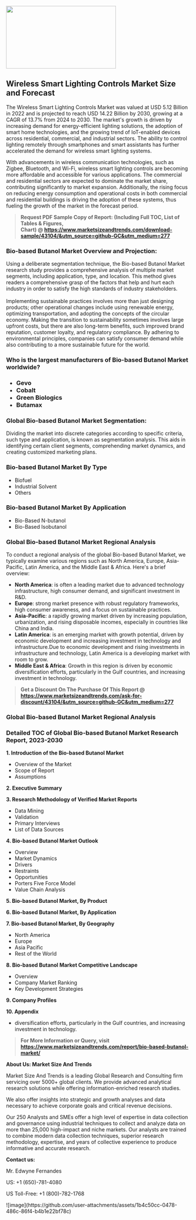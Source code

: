 <p><img class="alignnone size-medium wp-image-20088" src="https://ffe5etoiles.com/wp-content/uploads/2024/12/MST1-300x171.png" alt="" width="300" height="171" /></p><h2>Wireless Smart Lighting Controls Market Size and Forecast</h2><p>The Wireless Smart Lighting Controls Market was valued at USD 5.12 Billion in 2022 and is projected to reach USD 14.22 Billion by 2030, growing at a CAGR of 13.7% from 2024 to 2030. The market's growth is driven by increasing demand for energy-efficient lighting solutions, the adoption of smart home technologies, and the growing trend of IoT-enabled devices across residential, commercial, and industrial sectors. The ability to control lighting remotely through smartphones and smart assistants has further accelerated the demand for wireless smart lighting systems.</p><p>With advancements in wireless communication technologies, such as Zigbee, Bluetooth, and Wi-Fi, wireless smart lighting controls are becoming more affordable and accessible for various applications. The commercial and residential sectors are expected to dominate the market share, contributing significantly to market expansion. Additionally, the rising focus on reducing energy consumption and operational costs in both commercial and residential buildings is driving the adoption of these systems, thus fueling the growth of the market in the forecast period.</p></p><blockquote id="" class=""><strong>Request PDF Sample Copy of Report: (Including Full TOC, List of Tables &amp; Figures, Chart)&nbsp;@&nbsp;<strong><a href="https://www.marketsizeandtrends.com/download-sample/43104/&utm_source=github-GC&utm_medium=277" target="_blank">https://www.marketsizeandtrends.com/download-sample/43104/&utm_source=github-GC&utm_medium=277</a></strong></strong></blockquote><h3 id="" class="">Bio-based Butanol Market&nbsp;Overview and Projection:</h3><p id="" class="">Using a deliberate segmentation technique, the Bio-based Butanol Market research study provides a comprehensive analysis of multiple market segments, including application, type, and location. This method gives readers a comprehensive grasp of the factors that help and hurt each industry in order to satisfy the high standards of industry stakeholders. <br /> <br />Implementing sustainable practices involves more than just designing products; other operational changes include using renewable energy, optimizing transportation, and adopting the concepts of the circular economy. Making the transition to sustainability sometimes involves large upfront costs, but there are also long-term benefits, such improved brand reputation, customer loyalty, and regulatory compliance. By adhering to environmental principles, companies can satisfy consumer demand while also contributing to a more sustainable future for the world.</p><h3 id="" class="">Who is the largest manufacturers of&nbsp;Bio-based Butanol Market worldwide?</h3><h3 class=""><p><ul><li>Gevo </li><li> Cobalt </li><li> Green Biologics </li><li> Butamax</li></ul></p></h3><h3 id="" class="">Global&nbsp;Bio-based Butanol Market Segmentation:</h3><p id="" class="">Dividing the market into discrete categories according to specific criteria, such type and application, is known as segmentation analysis. This aids in identifying certain client segments, comprehending market dynamics, and creating customized marketing plans.</p><h3 id="" class="">Bio-based Butanol Market&nbsp;By Type</h3><p><p><ul><li>Biofuel </li><li> Industrial Solvent </li><li> Others</p></li></ul></p></p><h3 id="" class="">Bio-based Butanol Market&nbsp;By Application</h3><p class=""><p><ul><li>Bio-Based N-butanol </li><li> Bio-Based Isobutanol</li></ul></p></p><h3 id="" class="">Global Bio-based Butanol Market Regional Analysis</h3><p id="" class="">To conduct a regional analysis of the global Bio-based Butanol Market, we typically examine various regions such as North America, Europe, Asia-Pacific, Latin America, and the Middle East &amp; Africa. Here's a brief overview:</p><ul><li><strong>North America</strong>: is often a leading market due to advanced technology infrastructure, high consumer demand, and significant investment in R&amp;D.</li><li><strong>Europe</strong>: strong market presence with robust regulatory frameworks, high consumer awareness, and a focus on sustainable practices.</li><li><strong>Asia-Pacific</strong>: a rapidly growing market driven by increasing population, urbanization, and rising disposable incomes, especially in countries like China and India.</li><li><strong>Latin America</strong>: is an emerging market with growth potential, driven by economic development and increasing investment in technology and infrastructure.Due to economic development and rising investments in infrastructure and technology, Latin America is a developing market with room to grow.</li><li><strong>Middle East &amp; Africa</strong>: Growth in this region is driven by economic diversification efforts, particularly in the Gulf countries, and increasing investment in technology.</li></ul><blockquote id="" class=""><strong>Get a Discount On The Purchase Of This Report @ <strong><a href="https://www.marketsizeandtrends.com/ask-for-discount/43104/&utm_source=github-GC&utm_medium=277" target="_blank">https://www.marketsizeandtrends.com/ask-for-discount/43104/&utm_source=github-GC&utm_medium=277</a></strong></strong></blockquote><h3 id="" class="">Global Bio-based Butanol Market Regional Analysis</h3><h3 id="" class="">Detailed TOC of Global Bio-based Butanol Market Research Report, 2023-2030</h3><p id="" class=""><strong>1. Introduction of the Bio-based Butanol Market</strong></p><ul><li>Overview of the Market</li><li>Scope of Report</li><li>Assumptions</li></ul><p id="" class=""><strong>2. Executive Summary</strong></p><p id="" class=""><strong>3. Research Methodology of Verified Market Reports</strong></p><ul><li>Data Mining</li><li>Validation</li><li>Primary Interviews</li><li>List of Data Sources</li></ul><p id="" class=""><strong>4. Bio-based Butanol Market Outlook</strong></p><ul><li>Overview</li><li>Market Dynamics</li><li>Drivers</li><li>Restraints</li><li>Opportunities</li><li>Porters Five Force Model</li><li>Value Chain Analysis</li></ul><p id="" class=""><strong>5. Bio-based Butanol Market, By Product</strong></p><p id="" class=""><strong>6. Bio-based Butanol Market, By Application</strong></p><p id="" class=""><strong>7. Bio-based Butanol Market, By Geography</strong></p><ul><li>North America</li><li>Europe</li><li>Asia Pacific</li><li>Rest of the World</li></ul><p id="" class=""><strong>8. Bio-based Butanol Market Competitive Landscape</strong></p><ul><li>Overview</li><li>Company Market Ranking</li><li>Key Development Strategies</li></ul><p id="" class=""><strong>9. Company Profiles</strong></p><p id="" class=""><strong>10. Appendix</strong></p><ul><li>diversification efforts, particularly in the Gulf countries, and increasing investment in technology.</li></ul><blockquote id="" class=""><strong>For More Information or Query, visit <strong><strong><a href="https://www.marketsizeandtrends.com/report/bio-based-butanol-market/" target="_blank">https://www.marketsizeandtrends.com/report/bio-based-butanol-market/</a></strong></strong></strong></blockquote><p id="" class=""><strong>About Us: Market Size And Trends</strong></p><p id="" class="">Market Size And Trends is a leading Global Research and Consulting firm servicing over 5000+ global clients. We provide advanced analytical research solutions while offering information-enriched research studies.</p><p id="" class="">We also offer insights into strategic and growth analyses and data necessary to achieve corporate goals and critical revenue decisions.</p><p id="" class="">Our 250 Analysts and SMEs offer a high level of expertise in data collection and governance using industrial techniques to collect and analyze data on more than 25,000 high-impact and niche markets. Our analysts are trained to combine modern data collection techniques, superior research methodology, expertise, and years of collective experience to produce informative and accurate research.</p><p id="" class=""><strong>Contact us:</strong></p><p id="" class="">Mr. Edwyne Fernandes</p><p id="" class="">US: +1 (650)-781-4080</p><p id="" class="">US Toll-Free: +1 (800)-782-1768</p>
![image](https://github.com/user-attachments/assets/1b4c50cc-0478-486c-86f4-b4b1e22bf78c)
